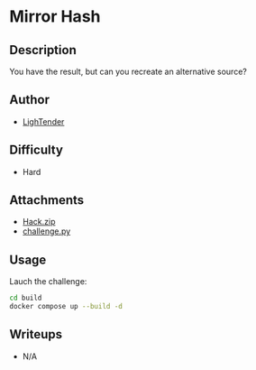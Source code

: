 # Mirror Hash

## Description 
You have the result, but can you recreate an alternative source?

## Author
- [LighTender](https://x.com/LighTender_)

## Difficulty
- Hard

## Attachments
- [Hack.zip](attachments/Hack.zip)
- [challenge.py](attachments/challenge.py)

## Usage

Lauch the challenge:
```sh
cd build 
docker compose up --build -d
```


## Writeups
- N/A
